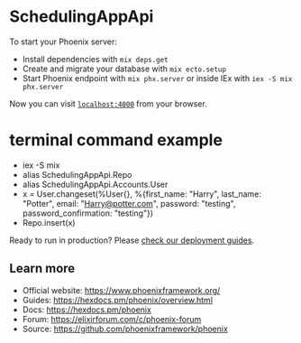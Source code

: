 # SchedulingAppApi

To start your Phoenix server:

  * Install dependencies with `mix deps.get`
  * Create and migrate your database with `mix ecto.setup`
  * Start Phoenix endpoint with `mix phx.server` or inside IEx with `iex -S mix phx.server`

Now you can visit [`localhost:4000`](http://localhost:4000) from your browser.

# terminal command example
 * iex -S mix
 * alias SchedulingAppApi.Repo
 * alias SchedulingAppApi.Accounts.User
 *  x = User.changeset(%User{}, %{first_name: "Harry", last_name: "Potter", email: "Harry@potter.com", password: "testing", password_confirmation: "testing"})
 * Repo.insert(x)


Ready to run in production? Please [check our deployment guides](https://hexdocs.pm/phoenix/deployment.html).

## Learn more

  * Official website: https://www.phoenixframework.org/
  * Guides: https://hexdocs.pm/phoenix/overview.html
  * Docs: https://hexdocs.pm/phoenix
  * Forum: https://elixirforum.com/c/phoenix-forum
  * Source: https://github.com/phoenixframework/phoenix
